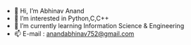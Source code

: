 - 👋 Hi, I’m Abhinav Anand
- 👀 I’m interested in Python,C,C++
- 🌱 I’m currently learning Information Science & Engineering
- 📫 E-mail : anandabhinav752@gmail.com

<!---
Abhinav0100/Abhinav0100 is a ✨ special ✨ repository because its `README.md` (this file) appears on your GitHub profile.
You can click the Preview link to take a look at your changes.
--->
